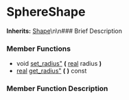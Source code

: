 #  SphereShape  
**Inherits:** [Shape](class_shape)\\n\\n###  Brief Description  

###  Member Functions 
  * void [set_radius"](#set_radius) **(** [real](class_real) radius  **)**
  * [real](class_real) [get_radius"](#get_radius) **(** **)** const
###  Member Function Description  
